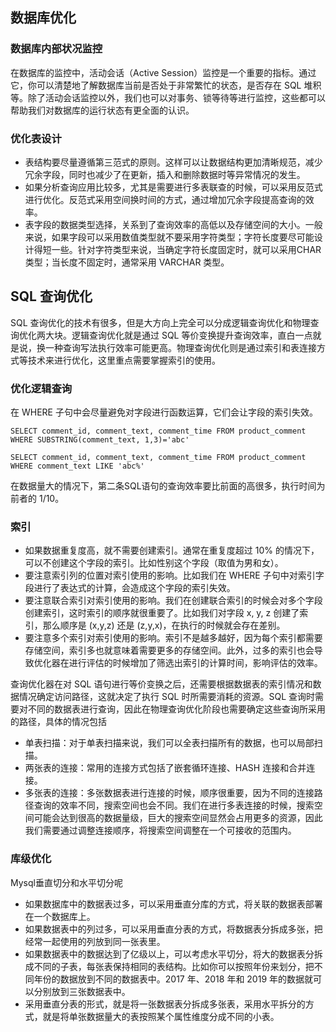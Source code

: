 ## 数据库优化

### 数据库内部状况监控
在数据库的监控中，活动会话（Active Session）监控是一个重要的指标。通过它，你可以清楚地了解数据库当前是否处于非常繁忙的状态，是否存在 SQL 堆积等。除了活动会话监控以外，我们也可以对事务、锁等待等进行监控，这些都可以帮助我们对数据库的运行状态有更全面的认识。

### 优化表设计
* 表结构要尽量遵循第三范式的原则。这样可以让数据结构更加清晰规范，减少冗余字段，同时也减少了在更新，插入和删除数据时等异常情况的发生。
* 如果分析查询应用比较多，尤其是需要进行多表联查的时候，可以采用反范式进行优化。反范式采用空间换时间的方式，通过增加冗余字段提高查询的效率。
* 表字段的数据类型选择，关系到了查询效率的高低以及存储空间的大小。一般来说，如果字段可以采用数值类型就不要采用字符类型；字符长度要尽可能设计得短一些。针对字符类型来说，当确定字符长度固定时，就可以采用CHAR类型；当长度不固定时，通常采用 VARCHAR 类型。

## SQL 查询优化
SQL 查询优化的技术有很多，但是大方向上完全可以分成逻辑查询优化和物理查询优化两大块。逻辑查询优化就是通过 SQL 等价变换提升查询效率，直白一点就是说，换一种查询写法执行效率可能更高。物理查询优化则是通过索引和表连接方式等技术来进行优化，这里重点需要掌握索引的使用。

### 优化逻辑查询
在 WHERE 子句中会尽量避免对字段进行函数运算，它们会让字段的索引失效。
```
SELECT comment_id, comment_text, comment_time FROM product_comment WHERE SUBSTRING(comment_text, 1,3)='abc'

SELECT comment_id, comment_text, comment_time FROM product_comment WHERE comment_text LIKE 'abc%'
```
在数据量大的情况下，第二条SQL语句的查询效率要比前面的高很多，执行时间为前者的 1/10。

### 索引
* 如果数据重复度高，就不需要创建索引。通常在重复度超过 10% 的情况下，可以不创建这个字段的索引。比如性别这个字段（取值为男和女）。
* 要注意索引列的位置对索引使用的影响。比如我们在 WHERE 子句中对索引字段进行了表达式的计算，会造成这个字段的索引失效。
* 要注意联合索引对索引使用的影响。我们在创建联合索引的时候会对多个字段创建索引，这时索引的顺序就很重要了。比如我们对字段 x, y, z 创建了索引，那么顺序是 (x,y,z) 还是 (z,y,x)，在执行的时候就会存在差别。
* 要注意多个索引对索引使用的影响。索引不是越多越好，因为每个索引都需要存储空间，索引多也就意味着需要更多的存储空间。此外，过多的索引也会导致优化器在进行评估的时候增加了筛选出索引的计算时间，影响评估的效率。

查询优化器在对 SQL 语句进行等价变换之后，还需要根据数据表的索引情况和数据情况确定访问路径，这就决定了执行 SQL 时所需要消耗的资源。SQL 查询时需要对不同的数据表进行查询，因此在物理查询优化阶段也需要确定这些查询所采用的路径，具体的情况包括

* 单表扫描：对于单表扫描来说，我们可以全表扫描所有的数据，也可以局部扫描。
* 两张表的连接：常用的连接方式包括了嵌套循环连接、HASH 连接和合并连接。
* 多张表的连接：多张数据表进行连接的时候，顺序很重要，因为不同的连接路径查询的效率不同，搜索空间也会不同。我们在进行多表连接的时候，搜索空间可能会达到很高的数据量级，巨大的搜索空间显然会占用更多的资源，因此我们需要通过调整连接顺序，将搜索空间调整在一个可接收的范围内。


### 库级优化
Mysql垂直切分和水平切分呢
* 如果数据库中的数据表过多，可以采用垂直分库的方式，将关联的数据表部署在一个数据库上。
* 如果数据表中的列过多，可以采用垂直分表的方式，将数据表分拆成多张，把经常一起使用的列放到同一张表里。
* 如果数据表中的数据达到了亿级以上，可以考虑水平切分，将大的数据表分拆成不同的子表，每张表保持相同的表结构。比如你可以按照年份来划分，把不同年份的数据放到不同的数据表中。2017 年、2018 年和 2019 年的数据就可以分别放到三张数据表中。
* 采用垂直分表的形式，就是将一张数据表分拆成多张表，采用水平拆分的方式，就是将单张数据量大的表按照某个属性维度分成不同的小表。



